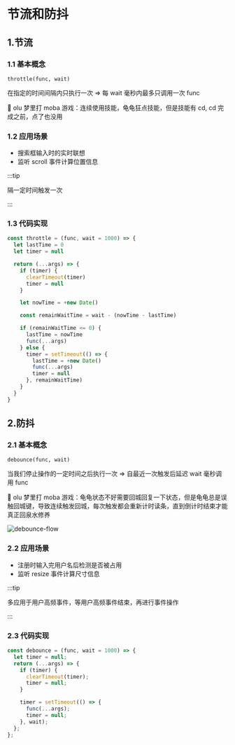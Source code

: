 # 节流和防抖

## 1.节流

### 1.1 基本概念

`throttle(func, wait)`

在指定的时间间隔内只执行一次 => 每 wait 毫秒内最多只调用一次 func

🌰 olu 梦里打 moba 游戏：连续使用技能，龟龟狂点技能，但是技能有 cd, cd 完成之前，点了也没用

### 1.2 应用场景

- 搜索框输入时的实时联想
- 监听 scroll 事件计算位置信息

:::tip

隔一定时间触发一次

:::

### 1.3 代码实现

```js
const throttle = (func, wait = 1000) => {
  let lastTime = 0
  let timer = null

  return (...args) => {
    if (timer) {
      clearTimeout(timer)
      timer = null
    }

    let nowTime = +new Date()

    const remainWaitTime = wait - (nowTime - lastTime)

    if (remainWaitTime <= 0) {
      lastTime = nowTime
      func(...args)
    } else {
      timer = setTimeout(() => {
        lastTime = +new Date()
        func(...args)
        timer = null
      }, remainWaitTime)
    }
  }
}
```

## 2.防抖

### 2.1 基本概念

`debounce(func, wait)`

当我们停止操作的一定时间之后执行一次 => 自最近一次触发后延迟 wait 毫秒调用 func

🌰 olu 梦里打 moba 游戏：龟龟状态不好需要回城回复一下状态，但是龟龟总是误触回城键，导致连续触发回城，每次触发都会重新计时读条，直到倒计时结束才能真正回泉水修养

![debounce-flow](https://fxpby.oss-cn-beijing.aliyuncs.com/blogImg/JavaScript/debounce-flow.drawio.png)

### 2.2 应用场景

- 注册时输入完用户名后检测是否被占用
- 监听 resize 事件计算尺寸信息

:::tip

多应用于用户高频事件，等用户高频事件结束，再进行事件操作

:::

### 2.3 代码实现

```js
const debounce = (func, wait = 1000) => {
  let timer = null;
  return (...args) => {
    if (timer) {
      clearTimeout(timer);
      timer = null;
    }

    timer = setTimeout(() => {
      func(...args);
      timer = null;
    }, wait);
  };
};
```
